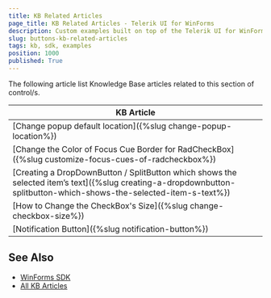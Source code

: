 ```yaml
---
title: KB Related Articles
page_title: KB Related Articles - Telerik UI for WinForms
description: Custom examples built on top of the Telerik UI for WinForms control.
slug: buttons-kb-related-articles
tags: kb, sdk, examples
position: 1000
published: True
---
```

The following article list Knowledge Base articles related to this section of control/s.
<!--KB Articles Table-->

|KB Article|
|----|
|[Change popup default location]({%slug change-popup-location%})|
|[Change the Color of Focus Cue Border for RadCheckBox]({%slug customize-focus-cues-of-radcheckbox%})|
|[Creating a DropDownButton / SplitButton which shows the selected item’s text]({%slug creating-a-dropdownbutton-splitbutton-which-shows-the-selected-item-s-text%})|
|[How to Change the CheckBox's Size]({%slug change-checkbox-size%})|
|[Notification Button]({%slug notification-button%})|

## See Also

* [WinForms SDK](https://github.com/telerik/winforms-sdk)
* [All KB Articles](https://docs.telerik.com/devtools/winforms/knowledge-base)
